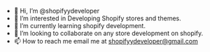 - 👋 Hi, I’m @shopifyydeveloper
- 👀 I’m interested in Developing Shopify stores and themes.
- 🌱 I’m currently learning shopify development.
- 💞️ I’m looking to collaborate on any store development on shopify.
- 📫 How to reach me email me at shopifyydeveloper@gmail.com

<!---
shopifyydeveloper/shopifyydeveloper is a ✨ special ✨ repository because its `README.md` (this file) appears on your GitHub profile.
You can click the Preview link to take a look at your changes.
--->
